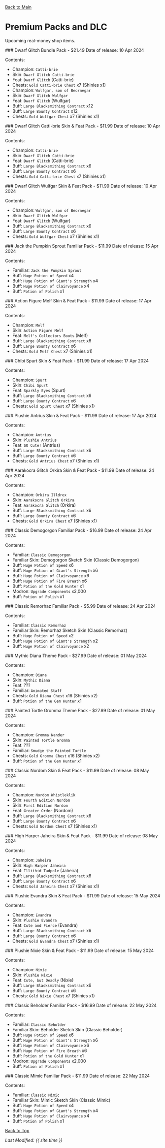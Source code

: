 [Back to Main](index.md)

# Premium Packs and DLC

Upcoming real-money shop items.

<div markdown="1" class="abilityBorder"><div markdown="1" class="abilityBorderInner">
### Dwarf Glitch Bundle Pack - $21.49  
Date of release: 10 Apr 2024

Contents:

* Champion: `Catti-brie`
* Skin: `Dwarf Glitch Catti-brie`
* Feat: `Dwarf Glitch` (Catti-brie)
* Chests: `Gold Catti-brie Chest` x7 (Shinies x1)
* Champion: `Wulfgar, son of Beornegar`
* Skin: `Dwarf Glitch Wulfgar`
* Feat: `Dwarf Glitch` (Wulfgar)
* Buff: `Large Blacksmithing Contract` x12
* Buff: `Large Bounty Contract` x12
* Chests: `Gold Wulfgar Chest` x7 (Shinies x1)
</div></div>


<div markdown="1" class="abilityBorder"><div markdown="1" class="abilityBorderInner">
### Dwarf Glitch Catti-brie Skin & Feat Pack - $11.99  
Date of release: 10 Apr 2024

Contents:

* Champion: `Catti-brie`
* Skin: `Dwarf Glitch Catti-brie`
* Feat: `Dwarf Glitch` (Catti-brie)
* Buff: `Large Blacksmithing Contract` x6
* Buff: `Large Bounty Contract` x6
* Chests: `Gold Catti-brie Chest` x7 (Shinies x1)
</div></div>


<div markdown="1" class="abilityBorder"><div markdown="1" class="abilityBorderInner">
### Dwarf Glitch Wulfgar Skin & Feat Pack - $11.99  
Date of release: 10 Apr 2024

Contents:

* Champion: `Wulfgar, son of Beornegar`
* Skin: `Dwarf Glitch Wulfgar`
* Feat: `Dwarf Glitch` (Wulfgar)
* Buff: `Large Blacksmithing Contract` x6
* Buff: `Large Bounty Contract` x6
* Chests: `Gold Wulfgar Chest` x7 (Shinies x1)
</div></div>


<div markdown="1" class="abilityBorder"><div markdown="1" class="abilityBorderInner">
### Jack the Pumpkin Sprout Familiar Pack - $11.99  
Date of release: 15 Apr 2024

Contents:

* Familiar: `Jack the Pumpkin Sprout`
* Buff: `Huge Potion of Speed` x4
* Buff: `Huge Potion of Giant's Strength` x4
* Buff: `Huge Potion of Clairvoyance` x4
* Buff: `Potion of Polish` x1
</div></div>


<div markdown="1" class="abilityBorder"><div markdown="1" class="abilityBorderInner">
### Action Figure Melf Skin & Feat Pack - $11.99  
Date of release: 17 Apr 2024

Contents:

* Champion: `Melf`
* Skin: `Action Figure Melf`
* Feat: `Melf's Collectors Boots` (Melf)
* Buff: `Large Blacksmithing Contract` x6
* Buff: `Large Bounty Contract` x6
* Chests: `Gold Melf Chest` x7 (Shinies x1)
</div></div>


<div markdown="1" class="abilityBorder"><div markdown="1" class="abilityBorderInner">
### Chibi Spurt Skin & Feat Pack - $11.99  
Date of release: 17 Apr 2024

Contents:

* Champion: `Spurt`
* Skin: `Chibi Spurt`
* Feat: `Sparkly Eyes` (Spurt)
* Buff: `Large Blacksmithing Contract` x6
* Buff: `Large Bounty Contract` x6
* Chests: `Gold Spurt Chest` x7 (Shinies x1)
</div></div>


<div markdown="1" class="abilityBorder"><div markdown="1" class="abilityBorderInner">
### Plushie Antrius Skin & Feat Pack - $11.99  
Date of release: 17 Apr 2024

Contents:

* Champion: `Antrius`
* Skin: `Plushie Antrius`
* Feat: `SO Cute!` (Antrius)
* Buff: `Large Blacksmithing Contract` x6
* Buff: `Large Bounty Contract` x6
* Chests: `Gold Antrius Chest` x7 (Shinies x1)
</div></div>


<div markdown="1" class="abilityBorder"><div markdown="1" class="abilityBorderInner">
### Aarakocra Glitch Orkira Skin & Feat Pack - $11.99  
Date of release: 24 Apr 2024

Contents:

* Champion: `Orkira Illdrex`
* Skin: `Aarakocra Glitch Orkira`
* Feat: `Aarakocra Glitch` (Orkira)
* Buff: `Large Blacksmithing Contract` x6
* Buff: `Large Bounty Contract` x6
* Chests: `Gold Orkira Chest` x7 (Shinies x1)
</div></div>


<div markdown="1" class="abilityBorder"><div markdown="1" class="abilityBorderInner">
### Classic Demogorgon Familiar Pack - $16.99  
Date of release: 24 Apr 2024

Contents:

* Familiar: `Classic Demogorgon`
* Familiar Skin: Demogorgon Sketch Skin (Classic Demogorgon)
* Buff: `Huge Potion of Speed` x6
* Buff: `Huge Potion of Giant's Strength` x6
* Buff: `Huge Potion of Clairvoyance` x6
* Buff: `Huge Potion of Fire Breath` x6
* Buff: `Potion of the Gold Hunter` x1
* Modron: `Upgrade Components` x2,000
* Buff: `Potion of Polish` x1
</div></div>


<div markdown="1" class="abilityBorder"><div markdown="1" class="abilityBorderInner">
### Classic Remorhaz Familiar Pack - $5.99  
Date of release: 24 Apr 2024

Contents:

* Familiar: `Classic Remorhaz`
* Familiar Skin: Remorhaz Sketch Skin (Classic Remorhaz)
* Buff: `Huge Potion of Speed` x2
* Buff: `Huge Potion of Giant's Strength` x2
* Buff: `Huge Potion of Clairvoyance` x2
</div></div>


<div markdown="1" class="abilityBorder"><div markdown="1" class="abilityBorderInner">
### Mythic Diana Theme Pack - $27.99  
Date of release: 01 May 2024

Contents:

* Champion: `Diana`
* Skin: `Mythic Diana`
* Feat: ???
* Familiar: `Animated Staff`
* Chests: `Gold Diana Chest` x16 (Shinies x2)
* Buff: `Potion of the Gem Hunter` x1
</div></div>


<div markdown="1" class="abilityBorder"><div markdown="1" class="abilityBorderInner">
### Painted Tortle Gromma Theme Pack - $27.99  
Date of release: 01 May 2024

Contents:

* Champion: `Gromma Nander`
* Skin: `Painted Tortle Gromma`
* Feat: ???
* Familiar: `Smudge the Painted Turtle`
* Chests: `Gold Gromma Chest` x16 (Shinies x2)
* Buff: `Potion of the Gem Hunter` x1
</div></div>


<div markdown="1" class="abilityBorder"><div markdown="1" class="abilityBorderInner">
### Classic Nordom Skin & Feat Pack - $11.99  
Date of release: 08 May 2024

Contents:

* Champion: `Nordom Whistleklik`
* Skin: `Fourth Edition Nordom`
* Skin: `First Edition Nordom`
* Feat: `Greater Order` (Nordom)
* Buff: `Large Blacksmithing Contract` x6
* Buff: `Large Bounty Contract` x6
* Chests: `Gold Nordom Chest` x7 (Shinies x1)
</div></div>


<div markdown="1" class="abilityBorder"><div markdown="1" class="abilityBorderInner">
### High Harper Jaheira Skin & Feat Pack - $11.99  
Date of release: 08 May 2024

Contents:

* Champion: `Jaheira`
* Skin: `High Harper Jaheira`
* Feat: `Illithid Tadpole` (Jaheira)
* Buff: `Large Blacksmithing Contract` x6
* Buff: `Large Bounty Contract` x6
* Chests: `Gold Jaheira Chest` x7 (Shinies x1)
</div></div>


<div markdown="1" class="abilityBorder"><div markdown="1" class="abilityBorderInner">
### Plushie Evandra Skin & Feat Pack - $11.99  
Date of release: 15 May 2024

Contents:

* Champion: `Evandra`
* Skin: `Plushie Evandra`
* Feat: `Cute and Fierce` (Evandra)
* Buff: `Large Blacksmithing Contract` x6
* Buff: `Large Bounty Contract` x6
* Chests: `Gold Evandra Chest` x7 (Shinies x1)
</div></div>


<div markdown="1" class="abilityBorder"><div markdown="1" class="abilityBorderInner">
### Plushie Nixie Skin & Feat Pack - $11.99  
Date of release: 15 May 2024

Contents:

* Champion: `Nixie`
* Skin: `Plushie Nixie`
* Feat: `Cute, but Deadly` (Nixie)
* Buff: `Large Blacksmithing Contract` x6
* Buff: `Large Bounty Contract` x6
* Chests: `Gold Nixie Chest` x7 (Shinies x1)
</div></div>


<div markdown="1" class="abilityBorder"><div markdown="1" class="abilityBorderInner">
### Classic Beholder Familiar Pack - $16.99  
Date of release: 22 May 2024

Contents:

* Familiar: `Classic Beholder`
* Familiar Skin: Beholder Sketch Skin (Classic Beholder)
* Buff: `Huge Potion of Speed` x6
* Buff: `Huge Potion of Giant's Strength` x6
* Buff: `Huge Potion of Clairvoyance` x6
* Buff: `Huge Potion of Fire Breath` x6
* Buff: `Potion of the Gold Hunter` x1
* Modron: `Upgrade Components` x2,000
* Buff: `Potion of Polish` x1
</div></div>


<div markdown="1" class="abilityBorder"><div markdown="1" class="abilityBorderInner">
### Classic Mimic Familiar Pack - $11.99  
Date of release: 22 May 2024

Contents:

* Familiar: `Classic Mimic`
* Familiar Skin: Mimic Sketch Skin (Classic Mimic)
* Buff: `Huge Potion of Speed` x4
* Buff: `Huge Potion of Giant's Strength` x4
* Buff: `Huge Potion of Clairvoyance` x4
* Buff: `Potion of Polish` x1
</div></div>


[Back to Top](#top)

*Last Modified: {{ site.time }}*
